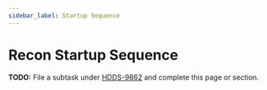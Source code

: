 ```yaml
---
sidebar_label: Startup Sequence
---
```


# Recon Startup Sequence

**TODO:** File a subtask under [HDDS-9862](https://issues.apache.org/jira/browse/HDDS-9862) and complete this page or section.

